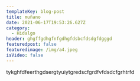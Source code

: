 ```yaml
---
templateKey: blog-post
title: muñano
date: 2021-06-17T19:53:26.627Z
category:
  - Hidalgo
header: ghgffgdhgfnfgdhgfdsbcfdsdgfdgggd
featuredpost: false
featuredimage: /img/a4.jpeg
isVideo: false
---
```

tykghfdfeerthgdsergtyuiytgredscfgrdfvfdsdcfgrhtrfd